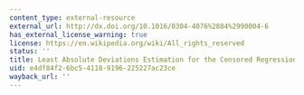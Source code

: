 ```yaml
---
content_type: external-resource
external_url: http://dx.doi.org/10.1016/0304-4076%2884%2990004-6
has_external_license_warning: true
license: https://en.wikipedia.org/wiki/All_rights_reserved
status: ''
title: Least Absolute Deviations Estimation for the Censored Regression Model
uid: e4df84f2-6bc5-4118-9196-225227ac23ce
wayback_url: ''
---
```

